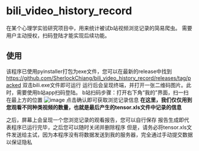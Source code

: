 # bili_video_history_record
在某个心理学实验研究项目中，用来统计被试b站视频浏览记录的简易爬虫。
需要用户主动授权，扫码登陆才能实现后续功能。

## 使用
该程序已使用pyinstaller打包为exe文件，您可以在最新的release中找到
https://github.com/SherlockChiang/bili_video_history_record/releases/tag/packed
双击bili.exe文件即可运行
运行后会呈现终端，并打开一张二维码图片。此时，需要使用b站app扫码登陆。
b站扫码步骤：打开右下角“我的”界面，扫一扫在最上方的位置
![image](https://github.com/SherlockChiang/bili_video_history_record/assets/98642231/e9db33d2-09d5-4829-b394-25b49f6425bf)
点击确认即可获取浏览记录信息
**在这里，我们仅仅用到您观看不同种类视频的数量，也就是最后产生的tensor.xls文件中记录的信息**

之后，屏幕上会呈现一个您浏览记录的观看报告，您可以自行保存
报告生成即代表程序已运行完毕，之后您可以随时关闭并删除程序
但是，请务必将tensor.xls文件发送给主试，因为本程序没有将数据发送到我的服务器，完全通过手动提交数据以保证隐私

